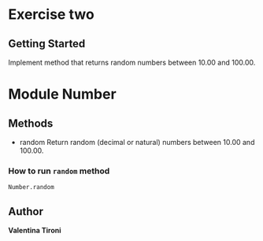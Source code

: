 # Exercise two

## Getting Started

 Implement method that returns random numbers between 10.00 and 100.00.

# Module Number

## Methods
 * random
	      Return random (decimal or natural) numbers between 10.00 and 100.00.


### How to run `random` method
```
Number.random
```

## Author

**Valentina Tironi**
